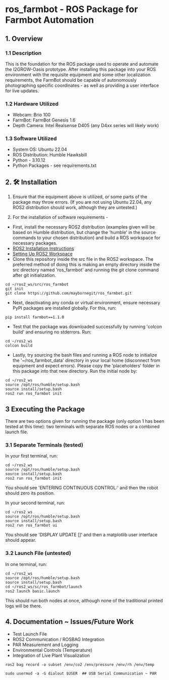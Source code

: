 # ros_farmbot - ROS Package for Farmbot Automation

## 1. Overview

### 1.1 Description
This is the foundation for the ROS package used to operate and automate the I2GROW-Oasis prototype. After installing this package into your ROS environment with the requisite equipment and some other localization requirements, the FarmBot should be capable of autonomously photographing specific coordinates - as well as providing a user interface for live updates.

### 1.2 Hardware Utilized
- Webcam: Brio 100
- FarmBot: FarmBot Genesis 1.6
- Depth Camera: Intel Realsense D405 (any D4xx series will likely work)

### 1.3 Software Utilized

- System OS: Ubuntu 22.04
- ROS Distribution: Humble Hawksbill
- Python - 3.10.12
- Python Packages - see requirements.txt

## 2. 🛠️ Installation

1. Ensure that the equipment above is utilized, or some parts of the package may throw errors. (If you are not using Ubuntu 22.04, any ROS2 distribution should work, although they are untested.)

2. For the installation of software requirements - 
- First, install the necessary ROS2 distribution (examples given will be based on Humble distribution, but change the 'humble' in the source commands to your chosen distribution) and build a ROS workspace for necessary packages.
- [ROS2 Installation Instructions](https://docs.ros.org/en/humble/Installation/Ubuntu-Install-Debians.html)
- [Setting Up ROS2 Workspace](https://docs.ros.org/en/humble/Tutorials/Beginner-Client-Libraries/Creating-A-Workspace/Creating-A-Workspace.html)
- Clone this repository inside the src file in the ROS2 workspace. The preferred method of doing this is making an empty directory inside the src directory named 'ros_farmbot' and running the git clone command after git initialization.

```
cd ~/ros2_ws/src/ros_farmbot
git init
git clone https://github.com/maybornegit/ros_farmbot.git
```

- Next, deactivating any conda or virtual environment, ensure necessary PyPI packages are installed globally. For this, run:
```
pip install farmbot==1.1.0
```
- Test that the package was downloaded successfully by running 'colcon build' and ensuring no stderrors. Run:
```
cd ~/ros2_ws
colcon build
```

- Lastly, try sourcing the bash files and running a ROS node to initialize the '~/ros_farmbot_data' directory in your local home (disconnect from equipment and expect errors). Please copy the 'placeholders' folder in this package into that new directory. Run the initial node by:
```
cd ~/ros2_ws
source /opt/ros/humble/setup.bash
source install/setup.bash
ros2 run ros_farmbot init
```

## 3 Executing the Package

There are two options given for running the package (only option 1 has been tested at this time): two terminals with separate ROS nodes or a combined launch file.

### 3.1 Separate Terminals (tested)

In your first terminal, run:
```
cd ~/ros2_ws
source /opt/ros/humble/setup.bash
source install/setup.bash
ros2 run ros_farmbot init
```
You should see 'ENTERING CONTINUOUS CONTROL:' and then the robot should zero its position.


In your second terminal, run:
```
cd ~/ros2_ws
source /opt/ros/humble/setup.bash
source install/setup.bash
ros2 run ros_farmbot ui
```
You should see 'DISPLAY UPDATE []' and then a matplotlib user interface should appear.

### 3.2 Launch File (untested)

In one terminal, run:
```
cd ~/ros2_ws
source /opt/ros/humble/setup.bash
source install/setup.bash
cd ~/ros2_ws/sc/ros_farmbot/launch
ros2 launch basic.launch
```

This should run both nodes at once, although none of the traditional printed logs will be there.

## 4. Documentation ~ Issues/Future Work

- Test Launch File
- ROS2 Communication / ROSBAG Integration
- PAR Measurement and Logging
- Environmental Controls (Temperature)
- Integration of Live Plant Visualization

```
ros2 bag record -o subset /env/co2 /env/pressure /env/rh /env/temp

sudo usermod -a -G dialout $USER  ## USB Serial Communication ~ PAR
```



